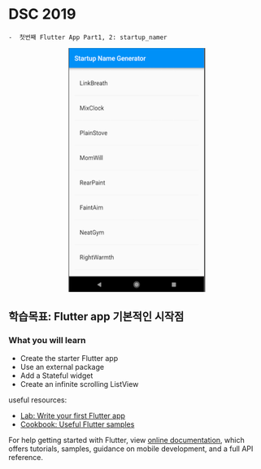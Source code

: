 # DSC 2019
    -  첫번째 Flutter App Part1, 2: startup_namer 
<div align="center">
  <img src='img/final.png' />
</div>

## 학습목표: Flutter app 기본적인 시작점

### What you will learn
* Create the starter Flutter app
*  Use an external package
*  Add a Stateful widget
* Create an infinite scrolling ListView

useful resources:
- [Lab: Write your first Flutter app](https://flutter.dev/docs/get-started/codelab)
- [Cookbook: Useful Flutter samples](https://flutter.dev/docs/cookbook)

For help getting started with Flutter, view 
[online documentation](https://flutter.dev/docs), which offers tutorials,
samples, guidance on mobile development, and a full API reference.
